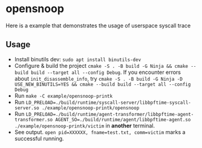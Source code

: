 # opensnoop

Here is a example that demonstrates the usage of userspace syscall trace

## Usage
- Install binutils dev: `sudo apt install binutils-dev`
- Configure & build the project `cmake -S . -B build -G Ninja && cmake --build build --target all --config Debug`. If you encounter errors about `init_disassemble_info`, try `cmake -S . -B build -G Ninja -D USE_NEW_BINUTILS=YES && cmake --build build --target all --config Debug`
- Run `make -C example/opensnoop-printk`
- Run `LD_PRELOAD=./build/runtime/syscall-server/libbpftime-syscall-server.so ./example/opensnoop-printk/opensnoop`
- Run `LD_PRELOAD=./build/runtime/agent-transformer/libbpftime-agent-transformer.so AGENT_SO=./build/runtime/agent/libbpftime-agent.so ./example/opensnoop-printk/victim` in **another** terminal.
- See output. `open pid=XXXXXX, fname=test.txt, comm=victim` marks a successful running.
